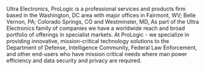 Ultra Electronics, ProLogic is a professional services and products firm based in the Washington, DC area with major offices in Fairmont, WV; Belle Vernon, PA; Colorado Springs, CO and Westminster, MD[.](#mmini5.188.61.124:443dute) As part of the Ultra Electronics family of companies we have a worldwide reach and broad portfolio of offerings in specialist markets. At ProLogic - we specialize in providing innovative, mission-critical technology solutions to the Department of Defense, Intelligence Community, Federal Law Enforcement, and other end-users who have mission critical needs where man power efficiency and data security and privacy are required.
